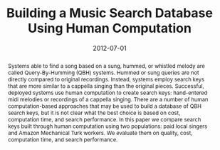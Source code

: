 ---
layout: default-publication
title: "Building a Music Search Database Using Human Computation"
collection: publications
permalink: /publications/2012-07-01-cartwright2012building
abstract: "Systems able to find a song based on a sung, hummed, or whistled melody are called Query-By-Humming (QBH) systems. Hummed or sung queries are not directly compared to original recordings. Instead, systems employ search keys that are more similar to a cappella singing than the original pieces. Successful, deployed systems use human computation to create search keys: hand-entered midi melodies or recordings of a cappella singing. There are a number of human computation-based approaches that may be used to build a database of QBH search keys, but it is not clear what the best choice is based on cost, computation time, and search performance. In this paper we compare search keys built through human computation using two populations: paid local singers and Amazon Mechanical Turk workers. We evaluate them on quality, cost, computation time, and search performance."
date: 2012-07-01
venue: 'Sound and Music Computing Conference (SMC)'
paperurl: '/files/cartwright2012building.pdf'
categories: 
  - Music Information Retrieval
citation: 'Cartwright, M., Pardo, B. Building a Music Search Database Using Human Computation. In <i>Proceedings of the Sound and Music Computing Conference (SMC)</i>, 2012.'
author_profile: true
---